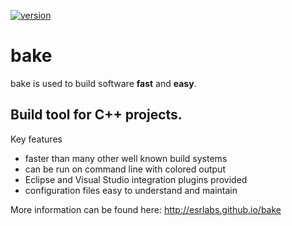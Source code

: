 [![version](https://badge.fury.io/gh/esrlabs%2Fbake.svg)](https://badge.fury.io/gh/esrlabs%2Fbake)

bake
====

bake is used to build software **fast** and **easy**.

## Build tool for C++ projects.

Key features

* faster than many other well known build systems
* can be run on command line with colored output
* Eclipse and Visual Studio integration plugins provided
* configuration files easy to understand and maintain

More information can be found here:
http://esrlabs.github.io/bake
